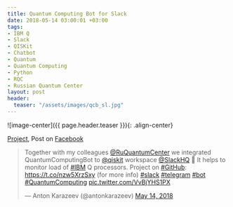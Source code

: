 ```yaml
---
title: Quantum Computing Bot for Slack
date: 2018-05-14 03:00:01 +03:00
tags:
- IBM Q
- Slack
- QISKit
- Chatbot
- Quantum
- Quantum Computing
- Python
- RQC
- Russian Quantum Center
layout: post
header:
  teaser: "/assets/images/qcb_sl.jpg"
---
```


![image-center]({{ page.header.teaser }}){: .align-center}

[Project](https://github.com/RQC-QApp/QuantumComputingBot), Post on [Facebook](https://www.facebook.com/anton.karazeev/posts/1686285154826279)

<blockquote class="twitter-tweet"><p lang="en" dir="ltr">Together with my colleagues <a href="https://twitter.com/RuQuantumCenter?ref_src=twsrc%5Etfw">@RuQuantumCenter</a> we integrated QuantumComputingBot to <a href="https://twitter.com/qiskit?ref_src=twsrc%5Etfw">@qiskit</a> workspace <a href="https://twitter.com/SlackHQ?ref_src=twsrc%5Etfw">@SlackHQ</a> 🎉 It helps to monitor load of <a href="https://twitter.com/hashtag/IBM?src=hash&amp;ref_src=twsrc%5Etfw">#IBM</a> Q processors. Project on <a href="https://twitter.com/hashtag/GitHub?src=hash&amp;ref_src=twsrc%5Etfw">#GitHub</a>: <a href="https://t.co/nzw5XrzSxy">https://t.co/nzw5XrzSxy</a> (for more info) <a href="https://twitter.com/hashtag/slack?src=hash&amp;ref_src=twsrc%5Etfw">#slack</a> <a href="https://twitter.com/hashtag/telegram?src=hash&amp;ref_src=twsrc%5Etfw">#telegram</a> <a href="https://twitter.com/hashtag/bot?src=hash&amp;ref_src=twsrc%5Etfw">#bot</a> <a href="https://twitter.com/hashtag/QuantumComputing?src=hash&amp;ref_src=twsrc%5Etfw">#QuantumComputing</a> <a href="https://t.co/VvBjYHS1PX">pic.twitter.com/VvBjYHS1PX</a></p>&mdash; Anton Karazeev (@antonkarazeev) <a href="https://twitter.com/antonkarazeev/status/996001126964252672?ref_src=twsrc%5Etfw">May 14, 2018</a></blockquote> <script async src="https://platform.twitter.com/widgets.js" charset="utf-8"></script>
